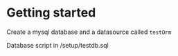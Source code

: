# Getting started

Create a mysql database and a datasource called `testOrm`

Database script in /setup/testdb.sql